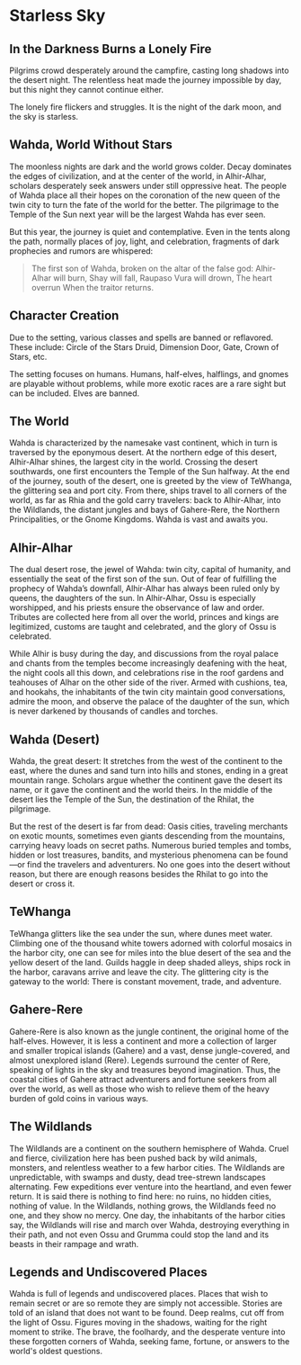 # Starless Sky

## In the Darkness Burns a Lonely Fire
Pilgrims crowd desperately around the campfire, casting long shadows into the desert night. The relentless heat made the journey impossible by day, but this night they cannot continue either.

The lonely fire flickers and struggles. It is the night of the dark moon, and the sky is starless.

## Wahda, World Without Stars
The moonless nights are dark and the world grows colder. Decay dominates the edges of civilization, and at the center of the world, in Alhir-Alhar, scholars desperately seek answers under still oppressive heat. The people of Wahda place all their hopes on the coronation of the new queen of the twin city to turn the fate of the world for the better. The pilgrimage to the Temple of the Sun next year will be the largest Wahda has ever seen.

But this year, the journey is quiet and contemplative. Even in the tents along the path, normally places of joy, light, and celebration, fragments of dark prophecies and rumors are whispered:

> The first son of Wahda, broken on the altar of the false god:
> Alhir-Alhar will burn,
> Shay will fall,
> Raupaso Vura will drown,
> The heart overrun
> When the traitor returns.

## Character Creation
Due to the setting, various classes and spells are banned or reflavored. These include: Circle of the Stars Druid, Dimension Door, Gate, Crown of Stars, etc.
  
The setting focuses on humans. Humans, half-elves, halflings, and gnomes are playable without problems, while more exotic races are a rare sight but can be included. Elves are banned.

## The World
Wahda is characterized by the namesake vast continent, which in turn is traversed by the eponymous desert. At the northern edge of this desert, Alhir-Alhar shines, the largest city in the world. Crossing the desert southwards, one first encounters the Temple of the Sun halfway. At the end of the journey, south of the desert, one is greeted by the view of TeWhanga, the glittering sea and port city. From there, ships travel to all corners of the world, as far as Rhia and the gold carry travelers: back to Alhir-Alhar, into the Wildlands, the distant jungles and bays of Gahere-Rere, the Northern Principalities, or the Gnome Kingdoms. Wahda is vast and awaits you.

## Alhir-Alhar
The dual desert rose, the jewel of Wahda: twin city, capital of humanity, and essentially the seat of the first son of the sun. Out of fear of fulfilling the prophecy of Wahda’s downfall, Alhir-Alhar has always been ruled only by queens, the daughters of the sun. In Alhir-Alhar, Ossu is especially worshipped, and his priests ensure the observance of law and order. Tributes are collected here from all over the world, princes and kings are legitimized, customs are taught and celebrated, and the glory of Ossu is celebrated.

While Alhir is busy during the day, and discussions from the royal palace and chants from the temples become increasingly deafening with the heat, the night cools all this down, and celebrations rise in the roof gardens and teahouses of Alhar on the other side of the river. Armed with cushions, tea, and hookahs, the inhabitants of the twin city maintain good conversations, admire the moon, and observe the palace of the daughter of the sun, which is never darkened by thousands of candles and torches.

## Wahda (Desert)
Wahda, the great desert: It stretches from the west of the continent to the east, where the dunes and sand turn into hills and stones, ending in a great mountain range. Scholars argue whether the continent gave the desert its name, or it gave the continent and the world theirs. In the middle of the desert lies the Temple of the Sun, the destination of the Rhilat, the pilgrimage.

But the rest of the desert is far from dead: Oasis cities, traveling merchants on exotic mounts, sometimes even giants descending from the mountains, carrying heavy loads on secret paths. Numerous buried temples and tombs, hidden or lost treasures, bandits, and mysterious phenomena can be found—or find the travelers and adventurers. No one goes into the desert without reason, but there are enough reasons besides the Rhilat to go into the desert or cross it.

## TeWhanga
TeWhanga glitters like the sea under the sun, where dunes meet water. Climbing one of the thousand white towers adorned with colorful mosaics in the harbor city, one can see for miles into the blue desert of the sea and the yellow desert of the land. Guilds haggle in deep shaded alleys, ships rock in the harbor, caravans arrive and leave the city. The glittering city is the gateway to the world: There is constant movement, trade, and adventure.

## Gahere-Rere
Gahere-Rere is also known as the jungle continent, the original home of the half-elves. However, it is less a continent and more a collection of larger and smaller tropical islands (Gahere) and a vast, dense jungle-covered, and almost unexplored island (Rere). Legends surround the center of Rere, speaking of lights in the sky and treasures beyond imagination. Thus, the coastal cities of Gahere attract adventurers and fortune seekers from all over the world, as well as those who wish to relieve them of the heavy burden of gold coins in various ways.

## The Wildlands
The Wildlands are a continent on the southern hemisphere of Wahda. Cruel and fierce, civilization here has been pushed back by wild animals, monsters, and relentless weather to a few harbor cities. The Wildlands are unpredictable, with swamps and dusty, dead tree-strewn landscapes alternating. Few expeditions ever venture into the heartland, and even fewer return. It is said there is nothing to find here: no ruins, no hidden cities, nothing of value. In the Wildlands, nothing grows, the Wildlands feed no one, and they show no mercy. One day, the inhabitants of the harbor cities say, the Wildlands will rise and march over Wahda, destroying everything in their path, and not even Ossu and Grumma could stop the land and its beasts in their rampage and wrath.

## Legends and Undiscovered Places
Wahda is full of legends and undiscovered places. Places that wish to remain secret or are so remote they are simply not accessible. Stories are told of an island that does not want to be found. Deep realms, cut off from the light of Ossu. Figures moving in the shadows, waiting for the right moment to strike. The brave, the foolhardy, and the desperate venture into these forgotten corners of Wahda, seeking fame, fortune, or answers to the world's oldest questions.
